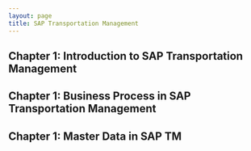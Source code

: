 ```yaml
---
layout: page
title: SAP Transportation Management
---
```


## Chapter 1: Introduction to SAP Transportation Management
## Chapter 1: Business Process in SAP Transportation Management
## Chapter 1: Master Data in SAP TM